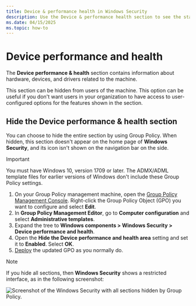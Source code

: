 ```yaml
---
title: Device & performance health in Windows Security
description: Use the Device & performance health section to see the status of the machine and note any storage, update, battery, driver, or hardware configuration issues
ms.date: 04/15/2025
ms.topic: how-to
---
```



# Device performance and health

The **Device performance & health** section contains information about hardware, devices, and drivers related to the machine.

This section can be hidden from users of the machine. This option can be useful if you don't want users in your organization to have access to user-configured options for the features shown in the section.

## Hide the Device performance & health section

You can choose to hide the entire section by using Group Policy. When hidden, this section doesn't appear on the home page of **Windows Security**, and its icon isn't shown on the navigation bar on the side.

> [!IMPORTANT]
> You must have Windows 10, version 1709 or later. The ADMX/ADML template files for earlier versions of Windows don't include these Group Policy settings.

1. On your Group Policy management machine, open the [Group Policy Management Console](/previous-versions/windows/it-pro/windows-server-2008-R2-and-2008/cc731212(v=ws.11)). Right-click the Group Policy Object (GPO) you want to configure and select **Edit**.
1. In **Group Policy Management Editor**, go to **Computer configuration** and select **Administrative templates**.
1. Expand the tree to **Windows components > Windows Security > Device performance and health**.
1. Open the **Hide the Device performance and health area** setting and set it to **Enabled**. Select **OK**.
1. [Deploy](/windows/win32/srvnodes/group-policy) the updated GPO as you normally do.

> [!NOTE]
> If you hide all sections, then **Windows Security** shows a restricted interface, as in the following screenshot:
>
> ![Screenshot of the Windows Security with all sections hidden by Group Policy.](images/wdsc-all-hide.png)
